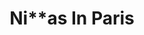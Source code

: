 ---
title: Ni**as In Paris
slug: nias-in-paris
artist: Kanye West, Jay Z
youtube: gG_dA32oH44
position: 190
---